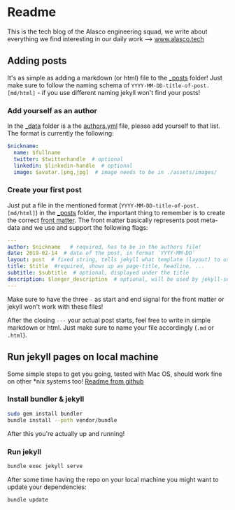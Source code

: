 # Readme

This is the tech blog of the Alasco engineering squad, we write about everything we find interesting in our daily work --> www.alasco.tech


## Adding posts
It's as simple as adding a markdown (or html) file to the [_posts](./_posts) folder! Just make sure to follow the naming schema of `YYYY-MM-DD-title-of-post.[md/html]` - if you use different naming jekyll won't find your posts!

### Add yourself as an author
In the [_data](./_data) folder is a the [authors.yml](./_data/authors.yml) file, please add yourself to that list. The format is currently the following:

```yaml
$nickname:
  name: $fullname
  twitter: $twitterhandle  # optional
  linkedin: $linkedin-handle  # optional
  image: $avatar.[png,jpg]  # image needs to be in ./assets/images/
```

### Create your first post
Just put a file in the mentioned format (`YYYY-MM-DD-title-of-post.[md/html]`) in the [_posts](./_posts) folder, the important thing to remember is to create the correct [front matter](https://jekyllrb.com/docs/front-matter/). The front matter basically represents post meta-data and we use and support the following flags:

```yaml
---
author: $nickname   # required, has to be in the authors file!
date: 2019-02-14  # date of the post, in format `YYYY-MM-DD` 
layout: post  # fixed string, tells jekyll what template (layout) to use
title: $title  #required, shows up as page-title, headline, ...
subtitle: $subtitle  # optional, displayed under the title
description: $longer_description  # optional, will be used by jekyll-seo-tag for seo meta links
---
```

Make sure to have the three `-` as start and end signal for the front matter or jekyll won't work with these files!

After the closing `---` your actual post starts, feel free to write in simple markdown or html. Just make sure to name your file accordingly (`.md` or `.html`).

## Run jekyll pages on local machine
Some simple steps to get you going, tested with Mac OS, should work fine on
other \*nix systems too! [Readme from github](https://help.github.com/articles/setting-up-your-github-pages-site-locally-with-jekyll/)

### Install bundler & jekyll

```bash
sudo gem install bundler
bundle install --path vendor/bundle
```


After this you're actually up and running!
### Run jekyll
```bash
bundle exec jekyll serve
```

After some time having the repo on your local machine you might want to update
your dependencies:
```bash
bundle update
```
